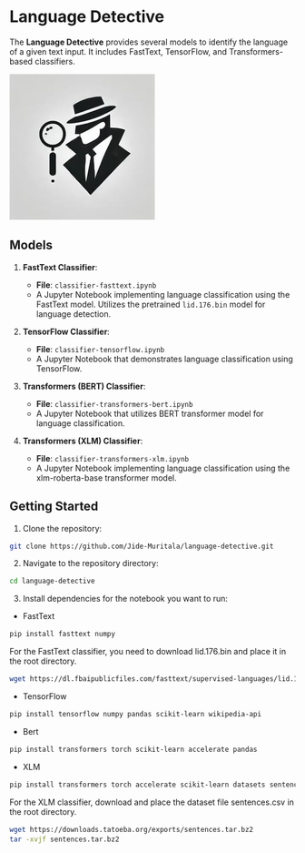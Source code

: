 # Language Detective

The **Language Detective** provides several models to identify the language of a given text input. It includes FastText, TensorFlow, and Transformers-based classifiers. 

​![pic](detective.jpg)

## Models

1. **FastText Classifier**:
   - **File**: `classifier-fasttext.ipynb`
   - A Jupyter Notebook implementing language classification using the FastText model. Utilizes the pretrained `lid.176.bin` model for language detection.

2. **TensorFlow Classifier**:
   - **File**: `classifier-tensorflow.ipynb`
   - A Jupyter Notebook that demonstrates language classification using TensorFlow.

3. **Transformers (BERT) Classifier**:
   - **File**: `classifier-transformers-bert.ipynb`
   - A Jupyter Notebook that utilizes BERT transformer model for language classification.

4. **Transformers (XLM) Classifier**:
   - **File**: `classifier-transformers-xlm.ipynb`
   - A Jupyter Notebook implementing language classification using the xlm-roberta-base transformer model.



## Getting Started
1. Clone the repository:
```bash
git clone https://github.com/Jide-Muritala/language-detective.git
```

2. Navigate to the repository directory:
```bash
cd language-detective
```

3. Install dependencies for the notebook you want to run:

- FastText
```bash
pip install fasttext numpy
```
For the FastText classifier, you need to download lid.176.bin and place it in the root directory.
```bash
wget https://dl.fbaipublicfiles.com/fasttext/supervised-languages/lid.176.bin
```

- TensorFlow
```bash
pip install tensorflow numpy pandas scikit-learn wikipedia-api
```

- Bert
```bash
pip install transformers torch scikit-learn accelerate pandas
```

- XLM
```bash
pip install transformers torch accelerate scikit-learn datasets sentencepiece pandas
```
For the XLM classifier, download and place the dataset file sentences.csv in the root directory.
```bash
wget https://downloads.tatoeba.org/exports/sentences.tar.bz2
tar -xvjf sentences.tar.bz2
```
